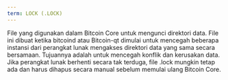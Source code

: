 ```yaml
---
term: LOCK (.LOCK)
---
```


File yang digunakan dalam Bitcoin Core untuk mengunci direktori data. File ini dibuat ketika bitcoind atau Bitcoin-qt dimulai untuk mencegah beberapa instansi dari perangkat lunak mengakses direktori data yang sama secara bersamaan. Tujuannya adalah untuk mencegah konflik dan kerusakan data. Jika perangkat lunak berhenti secara tak terduga, file .lock mungkin tetap ada dan harus dihapus secara manual sebelum memulai ulang Bitcoin Core.